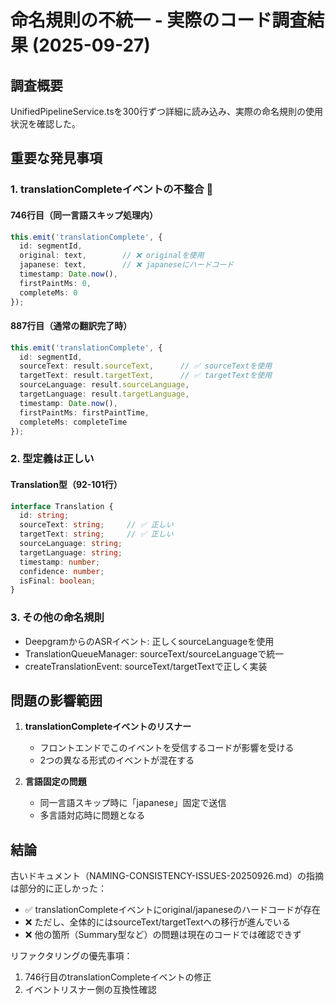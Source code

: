 # 命名規則の不統一 - 実際のコード調査結果 (2025-09-27)

## 調査概要
UnifiedPipelineService.tsを300行ずつ詳細に読み込み、実際の命名規則の使用状況を確認した。

## 重要な発見事項

### 1. translationCompleteイベントの不整合 🔴

#### 746行目（同一言語スキップ処理内）
```typescript
this.emit('translationComplete', {
  id: segmentId,
  original: text,        // ❌ originalを使用
  japanese: text,        // ❌ japaneseにハードコード
  timestamp: Date.now(),
  firstPaintMs: 0,
  completeMs: 0
});
```

#### 887行目（通常の翻訳完了時）
```typescript
this.emit('translationComplete', {
  id: segmentId,
  sourceText: result.sourceText,      // ✅ sourceTextを使用
  targetText: result.targetText,      // ✅ targetTextを使用
  sourceLanguage: result.sourceLanguage,
  targetLanguage: result.targetLanguage,
  timestamp: Date.now(),
  firstPaintMs: firstPaintTime,
  completeMs: completeTime
});
```

### 2. 型定義は正しい

#### Translation型（92-101行）
```typescript
interface Translation {
  id: string;
  sourceText: string;     // ✅ 正しい
  targetText: string;     // ✅ 正しい
  sourceLanguage: string;
  targetLanguage: string;
  timestamp: number;
  confidence: number;
  isFinal: boolean;
}
```

### 3. その他の命名規則

- DeepgramからのASRイベント: 正しくsourceLanguageを使用
- TranslationQueueManager: sourceText/sourceLanguageで統一
- createTranslationEvent: sourceText/targetTextで正しく実装

## 問題の影響範囲

1. **translationCompleteイベントのリスナー**
   - フロントエンドでこのイベントを受信するコードが影響を受ける
   - 2つの異なる形式のイベントが混在する

2. **言語固定の問題**
   - 同一言語スキップ時に「japanese」固定で送信
   - 多言語対応時に問題となる

## 結論

古いドキュメント（NAMING-CONSISTENCY-ISSUES-20250926.md）の指摘は部分的に正しかった：
- ✅ translationCompleteイベントにoriginal/japaneseのハードコードが存在
- ❌ ただし、全体的にはsourceText/targetTextへの移行が進んでいる
- ❌ 他の箇所（Summary型など）の問題は現在のコードでは確認できず

リファクタリングの優先事項：
1. 746行目のtranslationCompleteイベントの修正
2. イベントリスナー側の互換性確認